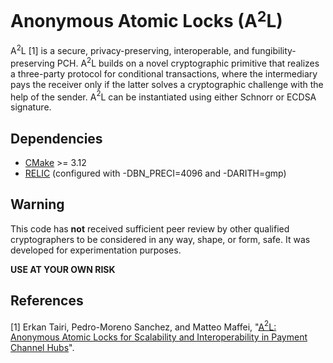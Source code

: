 #  Anonymous Atomic Locks (A${^2}$L)

A${^2}$L [1] is a secure, privacy-preserving, interoperable, and fungibility-preserving PCH. A${^2}$L builds on a novel cryptographic primitive 
that realizes a three-party protocol for conditional transactions, where the intermediary pays the receiver only if the latter solves a cryptographic 
challenge with the help of the sender. A${^2}$L can be instantiated using either Schnorr or ECDSA signature.

## Dependencies

* [CMake](https://cmake.org/download/) >= 3.12
* [RELIC](https://github.com/relic-toolkit/relic) (configured with -DBN_PRECI=4096 and -DARITH=gmp)

## Warning

This code has **not** received sufficient peer review by other qualified cryptographers to be considered in any way, shape, or form, safe. 
It was developed for experimentation purposes.

**USE AT YOUR OWN RISK**

## References

[1]  Erkan Tairi, Pedro-Moreno Sanchez, and Matteo Maffei, "[A${^2}$L: Anonymous Atomic Locks for Scalability and Interoperability in Payment Channel Hubs](https://eprint.iacr.org/2019/589)".